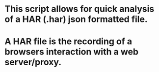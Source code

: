 # This script allows for quick analysis of a HAR (.har) json formatted file.
# A HAR file is the recording of a browsers interaction with a web server/proxy.
